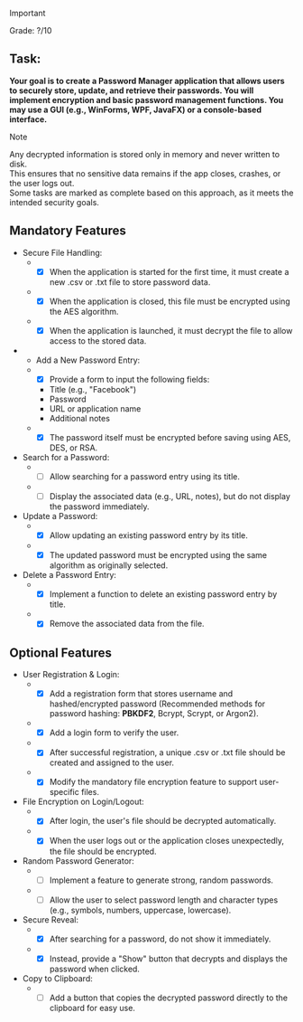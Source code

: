 > [!IMPORTANT]
> Grade: ?/10
## Task:
**Your goal is to create a Password Manager application that allows users to securely store, update, and retrieve their passwords. You will implement encryption and basic password management functions. You may use a GUI (e.g., WinForms, WPF, JavaFX) or a console-based interface.**
> [!NOTE]
> Any decrypted information is stored only in memory and never written to disk.  
> This ensures that no sensitive data remains if the app closes, crashes, or the user logs out.  
> Some tasks are marked as complete based on this approach, as it meets the intended security goals.
## Mandatory Features
- Secure File Handling:
  - - [x] When the application is started for the first time, it must create a new .csv or .txt file to store password data.
  - - [x] When the application is closed, this file must be encrypted using the AES algorithm.
  - - [x] When the application is launched, it must decrypt the file to allow access to the stored data.
- - Add a New Password Entry:
  - - [x] Provide a form to input the following fields:
    - Title (e.g., "Facebook")
    - Password
    - URL or application name
    - Additional notes
  - - [x] The password itself must be encrypted before saving using AES, DES, or RSA.
- Search for a Password:
  - - [ ] Allow searching for a password entry using its title.
  - - [ ] Display the associated data (e.g., URL, notes), but do not display the password immediately.
- Update a Password:
  - - [x] Allow updating an existing password entry by its title.
  - - [x] The updated password must be encrypted using the same algorithm as originally selected.
- Delete a Password Entry:
  - - [x] Implement a function to delete an existing password entry by title.
  - - [x] Remove the associated data from the file.
## Optional Features
- User Registration & Login:
  - - [x] Add a registration form that stores username and hashed/encrypted password (Recommended methods for password hashing: **PBKDF2**, Bcrypt, Scrypt, or Argon2).
  - - [x] Add a login form to verify the user.     
  - - [x] After successful registration, a unique .csv or .txt file should be created and assigned to the user.
  - - [x] Modify the mandatory file encryption feature to support user-specific files.
- File Encryption on Login/Logout: 
  - - [x] After login, the user's file should be decrypted automatically.
  - - [x] When the user logs out or the application closes unexpectedly, the file should be encrypted.
- Random Password Generator:
  - - [ ] Implement a feature to generate strong, random passwords.
  - - [ ] Allow the user to select password length and character types (e.g., symbols, numbers, uppercase, lowercase).
- Secure Reveal:
  - - [x] After searching for a password, do not show it immediately.
  - - [x] Instead, provide a "Show" button that decrypts and displays the password when clicked.
- Copy to Clipboard:
  - - [ ] Add a button that copies the decrypted password directly to the clipboard for easy use.
